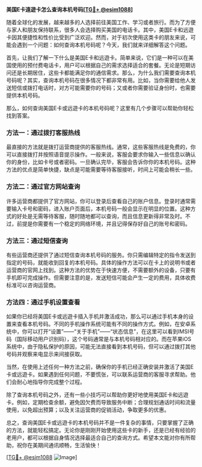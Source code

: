 **美国E卡遠遊卡怎么查询本机号码[[TG💪+ @esim1088](https://t.me/s/esim1088)]**

随着全球化的发展，越来越多的人选择前往美国工作、学习或者旅行。而为了方便与家人和朋友保持联系，很多人会选择购买美国的电话卡。其中，美国E卡和远遊卡因其便捷性和性价比受到广泛欢迎。然而，对于初次使用这类卡的朋友来说，可能会遇到一个问题：如何查询本机号码呢？今天，我们就来详细解答这个问题。

首先，让我们了解一下什么是美国E卡和远遊卡。简单来说，它们是一种可以在美国使用的预付费电话卡，用户可以根据自己的需求选择适合的套餐。无论是短期访问还是长期居住，这些卡都能满足你的通信需求。那么，为什么我们需要查询本机号码呢？其实，查询本机号码在很多情况下都非常有用。比如，当你需要给他人发送短信或拨打电话时，对方可能需要你的号码；又或者你需要验证身份时，也需要提供本机号码。

那么，如何查询美国E卡或远遊卡的本机号码呢？这里有几个步骤可以帮助你轻松找到答案。

### 方法一：通过拨打客服热线

最直接的方法就是拨打运营商提供的客服热线。通常，这些客服热线是免费的，你可以直接拨打并按照语音提示操作。一般来说，客服会要求你输入一些信息以确认你的身份，比如卡号或者密码。一旦确认完毕，客服会告诉你你的本机号码。这种方法的优点是简单快捷，缺点是可能需要等待客服接听，时间上可能会稍长一些。

### 方法二：通过官方网站查询

许多运营商都提供了官方网站，你可以登录后查看自己的账户信息。登录时通常需要输入卡号和密码，进入账户页面后，本机号码一般会显示在明显的位置。这种方式的好处是无需等待客服，随时随地都可以查询，而且信息更新得非常及时。不过，前提是你需要有一个稳定的网络环境，并且记得保存好自己的账号和密码。

### 方法三：通过短信查询

有些运营商还提供了通过短信查询本机号码的服务。你只需编辑特定的指令发送到指定的号码，就能收到回复的本机号码。具体的操作方法可以在卡上的说明书或者运营商的官网上找到。这种方法的优势在于快速方便，不需要额外的设备，只要有手机即可完成操作。但需要注意的是，发送短信可能会产生一定的费用，具体收费标准可以咨询运营商。

### 方法四：通过手机设置查看

如果你已经将美国E卡或远遊卡插入手机并激活成功，那么可以通过手机本身的设置来查看本机号码。不同的手机操作系统可能有不同的操作方式。例如，在安卓系统中，你可以打开“设置”——“关于手机”——“状态信息”，在这里可以看到IMSI号码（国际移动用户识别码），这个号码通常是与本机号码相对应的。而在苹果iOS系统中，由于隐私保护的原因，可能无法直接看到本机号码，但可以通过拨打其他号码并观察来电显示来间接获取。

当然，在使用上述任何一种方法之前，确保你的手机已经正确安装并激活了美国E卡或远遊卡。如果遇到任何问题，不要慌张，可以联系运营商的客服寻求帮助。他们会耐心地指导你完成整个过程。

除了查询本机号码之外，还有一些小技巧可以帮助你更好地使用美国E卡和远遊卡。例如，定期检查余额，避免因欠费而导致服务中断；合理规划通话时间和流量使用，以免超出预算；以及关注运营商的促销活动，争取更多的优惠。

总之，查询美国E卡或远遊卡的本机号码并不是一件复杂的事情，只要掌握了正确的方法，就能轻松搞定。无论你是刚刚开始使用这些卡的新手，还是已经有经验的老用户，都可以根据自身情况选择最适合自己的查询方式。希望本文能对你有所帮助，祝你在美期间通讯顺畅，生活愉快！

[[TG💪+ @esim1088](https://t.me/s/esim1088) ![Image](https://i.postimg.cc/4NQfJmqS/Snipaste-2025-05-13-00-14-12.png)]